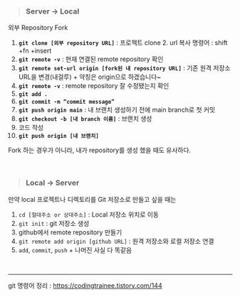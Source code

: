 > ### Server -> Local

외부 Repository Fork
1. **`git clone [외부 repository URL]`** : 프로젝트 clone
   2. url 복사 명령어 : shift +fn +insert
1. **`git remote -v`** : 현재 연결된 remote repository 확인
2. **`git remote set-url origin [fork된 내 repository URL]`** : 기존 원격 저장소 URL을 변경(내걸루) + 약칭은 origin으로 하겠습니다~
3. **`git remote -v`** : remote repository 잘 수정됐는지 확인
4. **`git add .`**
5. **`git commit -m “commit message”`**
6. **`git push origin main`** : 내 브랜치 생성하기 전에 main branch로 첫 커밋
7. **`git checkout -b [내 branch 이름]`** : 브랜치 생성
8. 코드 작성
9. **`git push origin [내 브랜치]`**

Fork 하는 경우가 아니라, 내가 repository를 생성 했을 때도 유사하다.

<br/>

> ### Local -> Server

만약 local 프로젝트나 디렉토리를 Git 저장소로 만들고 싶을 때는
1. `cd [절대주소 or 상대주소]` : Local 저장소 위치로 이동
2. `git init` : git 저장소 생성
3. github에서 remote repository 만들기
4. `git remote add origin [github URL]` : 원격 저장소와 로컬 저장소 연결
5. `add`, `commit`, `push` + 나머진 사실 다 똑같음

<br/>

---


git 명령어 정리 : https://codingtrainee.tistory.com/144
